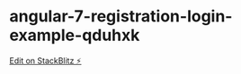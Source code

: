 # angular-7-registration-login-example-qduhxk

[Edit on StackBlitz ⚡️](https://stackblitz.com/edit/angular-7-registration-login-example-qduhxk)